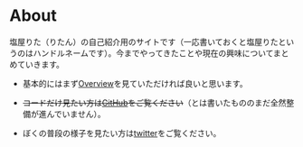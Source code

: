 # About

塩屋りた（りたん）の自己紹介用のサイトです（一応書いておくと塩屋りたというのはハンドルネームです）。今までやってきたことや現在の興味についてまとめていきます。

* 基本的にはまず[Overview](https://ritan.netlify.app/overview.html#javascript-ruby)を見ていただければ良いと思います。

* ~~コードだけ見たい方は[GitHub](https://github.com/rita-rita-ritan)をご覧ください~~（とは書いたもののまだ全然整備が進んでいません）。
* ぼくの普段の様子を見たい方は[twitter](https://twitter.com/rita_rita_ritan)をご覧ください。
